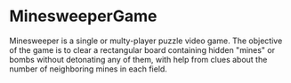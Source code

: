 # MinesweeperGame

Minesweeper is a single or multy-player puzzle video game. The objective of the game is to clear a rectangular board containing 
hidden "mines" or bombs without detonating any of them, with help from clues about the number of neighboring mines in each field. 
